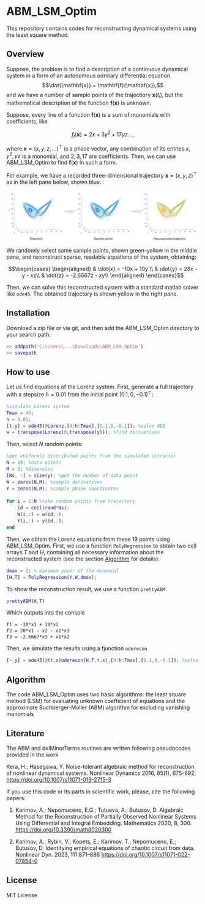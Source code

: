 # ABM_LSM_Optim
This repository contains codes for reconstructing dynamical systems using the least square method. 

## Overview

Suppose, the problem is to find a description of a continuous dynamical system in a form of an autonomous odrinary differential equation
$$\dot{\mathbf{x}} = \mathbf{f}(\mathbf{x}),$$
and we have a number of sample points of the trajectiory $\mathbf{x}(t_i)$, but the mathematical description of the function $\mathbf{f}(\mathbf{x})$ is unknown. 

Suppose, every line of a function $\mathbf{f}(\mathbf{x})$ is a sum of monomials with coefficients, like

$$f_j(\mathbf{x}) = 2x + 3y^2 + 17yz \dots, $$

where $\mathbf{x} = (x,y,z, \dots) ^\top$ is a phase vector, any combination of its entries $x,y^2,yz$ is a monomial, and $2,3,17$ are coefficients. Then, we can use ABM_LSM_Optim to find $\mathbf{f}(\mathbf{x})$ in such a form.

For example, we have a recorded three-dimensional trajectory $\mathbf{x} = (x,y,z)^\top$ as in the left pane below, shown blue. 

![Fig1](https://github.com/aikarimov/ABM_LSM_Optim/blob/main/scheme.drawio.png)

We randomly select some sample points, shown green-yellow in the middle pane, and reconstruct sparse, readable equations of the system, obtaining:

$$\begin{cases}
\begin{aligned}
& \dot{x} = -10x + 10y \\
& \dot{y} = 28x - y - xz\\
& \dot{z} = -2.6667z - xy\\
\end{aligned}
\end{cases}$$

Then, we can solve this reconstructed system with a standard matlab solver like `ode45`. The obtained trajectory is shown yellow in the right pane.

## Installation
Download a zip file or via git, and then add the ABM_LSM_Optim directory to your search path:

```matlab
>> addpath('C:\Users\...\Downloads\ABM_LSM_Optim')  
>> savepath
```
## How to use

Let us find equations of the Lorenz system. First, generate a full trajectory with a stepsize $h=0.01$ from the initial point $(0.1,0,-0.1)^\top$:
```matlab
%simulate Lorenz system
Tmax = 45;
h = 0.01;
[t,y] = ode45(@Lorenz,[0:h:Tmax],[0.1,0,-0.1]); %solve ODE
w = transpose(Lorenz(0,transpose(y))); %find derivatives
```
Then, select $N$ random points:

```matlab
%get uniformly distributed points from the simulated attractor
N = 19; %data points
M = 3; %dimension
[Ns, ~] = size(y); %get the number of data point
W = zeros(N,M); %sample derivatives
Y = zeros(N,M); %sample phase coordinates

for i = 1:N %take random points from trajectory
    id = ceil(rand*Ns);  
    W(i,:) = w(id,:); 
    Y(i,:) = y(id,:);
end
```
Then, we obtain the Lorenz equations from these 19 points using ABM_LSM_Optim. First, we use a function `PolyRegression` to obtain two cell arrays $T$ and $H$, containing all necessary information about the reconstructed system (see the section [Algorithm](https://github.com/aikarimov/ABM_LSM_Optim/blob/main/README.md#algorithm) for details):

```matlab
dmax = 2; % maximum power of the monomial
[H,T] = PolyRegression(Y,W,dmax);
```
To show the reconstruction result, we use a function `prettyABM`:

```matlab
prettyABM(H,T)
```
Which outputs into the console
```
f1 = -10*x1 + 10*x2
f2 = 28*x1 - x2 - x1*x3
f3 = -2.6667*x3 + x1*x2
```
Then, we simulate the results using a fjunction `oderecon`
```matlab
[~,y] = ode45(@(t,x)oderecon(H,T,t,x),[0:h:Tmax],[0.1,0,-0.1]); %solve ODE
```
## Algorithm

The code ABM_LSM_Optim uses two basic algorithms: the least square method (LSM) for evaluating unknown coefficient of equations and the approximate Buchberger-Moller (ABM) algorithm for excluding vanishing monomials 

## Literature
The ABM and delMinorTerms routines are written following pseudocodes provided in the work

Kera, H.; Hasegawa, Y. Noise-tolerant algebraic method for reconstruction of nonlinear dynamical systems. Nonlinear Dynamics 2016, 85(1), 675-692,  https://doi.org/10.1007/s11071-016-2715-3

If you use this code or its parts in scientific work, please, cite the following papers:

1. Karimov, A.; Nepomuceno, E.G.; Tutueva, A.; Butusov, D. Algebraic Method for the Reconstruction of Partially Observed Nonlinear Systems Using Differential and Integral Embedding. Mathematics 2020, 8, 300. https://doi.org/10.3390/math8020300

2. Karimov, A.; Rybin, V.; Kopets, E.; Karimov, T.; Nepomuceno, E.; Butusov, D. Identifying empirical equations of chaotic circuit from data. Nonlinear Dyn. 2023, 111:871–886 https://doi.org/10.1007/s11071-022-07854-0

## License
MIT License
